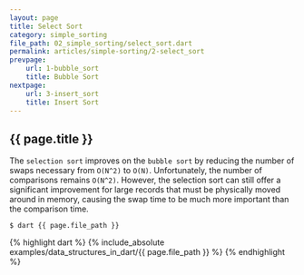```yaml
---
layout: page
title: Select Sort
category: simple_sorting
file_path: 02_simple_sorting/select_sort.dart
permalink: articles/simple-sorting/2-select_sort
prevpage: 
    url: 1-bubble_sort
    title: Bubble Sort
nextpage: 
    url: 3-insert_sort
    title: Insert Sort
---
```


## {{ page.title }}

The `selection sort` improves on the `bubble sort` by reducing the number of swaps necessary from `O(N^2)` to `O(N)`. Unfortunately, the number of comparisons remains `O(N^2)`.
However, the selection sort can still offer a significant improvement for large records that must be physically moved around in memory, causing the swap time to be much more important than the comparison time. 

```terminal
$ dart {{ page.file_path }}
```      


{% highlight dart %}
{% include_absolute examples/data_structures_in_dart/{{ page.file_path }} %}
{% endhighlight %}      

